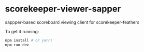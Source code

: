 # scorekeeper-viewer-sapper

sappper-based scoreboard viewing client for scorekeeper-feathers

 To get it running:

```bash
npm install # or yarn!
npm run dev
```